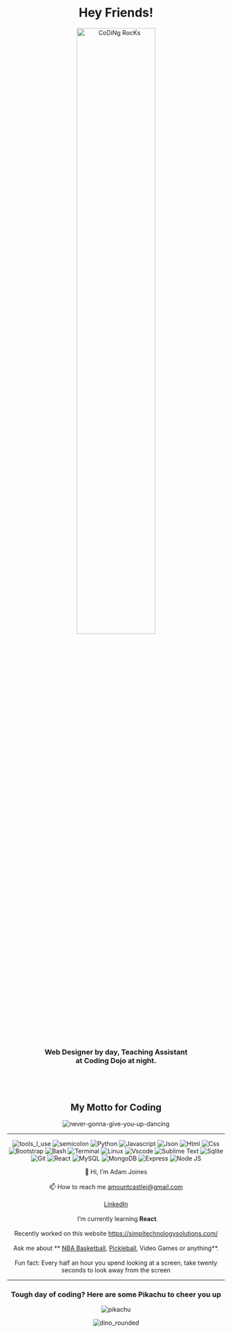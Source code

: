 
<!---
amountcastlej/amountcastlej is a ✨ special ✨ repository because its `README.md` (this file) appears on your GitHub profile.
You can click the Preview link to take a look at your changes.
--->

<div align="center" width="50">

  <h1>Hey Friends!</h1>
<img src="https://github.com/SP-XD/SP-XD/blob/main/images/dev-working_rounded.gif?raw=true" href="https://github.com/sp-xd" alt="CoDiNg RocKs"  width="60%"/><br> 
  
<h3>Web Designer by day, Teaching Assistant
<br>at Coding Dojo at night.

<br><br><h2>My Motto for Coding</h2>
![never-gonna-give-you-up-dancing](https://user-images.githubusercontent.com/76575654/208482882-ed636da6-ed46-4e1d-9ad6-e7a2adb9173a.gif)

<hr></hr>

![tools_I_use](https://img.shields.io/badge/-%F0%9F%9A%80%20Tools%20I%20use-orange)
![semicolon](https://img.shields.io/badge/-%3A-orange)
![Python](https://img.shields.io/badge/Python-FFD43B?style=flat&logo=python&logoColor=darkgreen)
![Javascript](https://img.shields.io/badge/JavaScript-323330?style=flat&logo=javascript&logoColor=F7DF1E)
![Json](https://img.shields.io/badge/json-5E5C5C?style=flat&logo=json&logoColor=white)
![Html](https://img.shields.io/badge/HTML5-E34F26?style=flat&logo=html5&logoColor=white)
![Css](https://img.shields.io/badge/CSS3-1572B6?style=flat&logo=css3&logoColor=white)
![Bootstrap](https://img.shields.io/badge/Bootstrap-1572B6?style=flat&logo=Bootstrap3&logoColor=white)
![Bash](https://img.shields.io/badge/GNU%20Bash-4EAA25?style=flat&logo=GNU%20Bash&logoColor=white)
![Terminal](https://img.shields.io/badge/GNU%20Terminal-4EAA25?style=flat&logo=GNU%20Terminal&logoColor=white)
![Linux](https://img.shields.io/badge/Linux-FCC624?style=flat&logo=linux&logoColor=black)
![Vscode](https://img.shields.io/badge/Visual_Studio_Code-0078D4?style=flat&logo=visual%20studio%20code&logoColor=white)
![Sublime Text](https://img.shields.io/badge/sublime_text-%23575757.svg?&style=flat&logo=sublime-text&logoColor=important)
![Sqlite](https://img.shields.io/badge/SQLite-07405E?style=flat&logo=sqlite&logoColor=white)
![Git](https://img.shields.io/badge/GIT-E44C30?style=flat&logo=git&logoColor=white)
![React](https://img.shields.io/badge/React-323330?style=flat&logo=react&logoColor=F7DF1E)
![MySQL](https://img.shields.io/badge/MySQL-07405E?style=flat&logo=mysql&logoColor=white)
![MongoDB](https://img.shields.io/badge/MongoDB-07405E?style=flat&logo=MongoDB&logoColor=white)
![Express](https://img.shields.io/badge/Express-07405E?style=flat&logo=express&logoColor=F7DF1E)
![Node JS](https://img.shields.io/badge/NodeJS-323330?style=flat&logo=NodeJS&logoColor=F7DF1E)



👋 Hi, I’m Adam Joines<br><br>
   📫 How to reach me amountcastlej@gmail.com<br><br>
   [LinkedIn](https://www.linkedin.com/in/adam-joines-800759b5)<br><br>
   &nbsp; I’m currently learning **React**.<br><br>
   Recently worked on this website https://simpltechnologysolutions.com/<br><br>
   Ask me about ** [NBA Basketball](https://www.youtube.com/watch?v=LAr6oAKieHk), [Pickleball](https://www.youtube.com/watch?v=4OQC7cvfmm8), Video Games or anything**. <br><br>
   Fun fact: Every half an hour you spend looking at a screen, take twenty seconds to look away from the screen<br>

<div align="center" >
<a href="https://github.com/amountcastlej"></a>


</details>


<hr></hr>

<h3>Tough day of coding? Here are some Pikachu to cheer you up</h3>

![pikachu](https://user-images.githubusercontent.com/76575654/205540945-4b8373f3-0c97-4fc8-a874-3ae16782066e.gif)

![dino_rounded](https://user-images.githubusercontent.com/76575654/205417137-b42900e0-8ca0-453b-a09d-f21875c223bb.gif)

</div>

